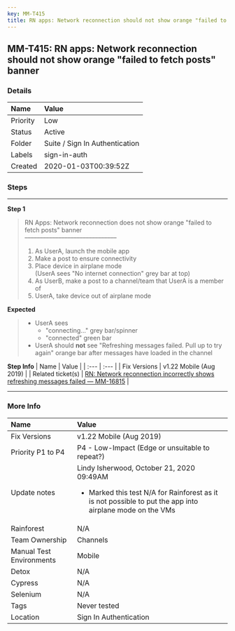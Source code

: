 ```yaml
---
key: MM-T415
title: RN apps: Network reconnection should not show orange "failed to fetch posts" banner
---
```


## MM-T415: RN apps: Network reconnection should not show orange "failed to fetch posts" banner

### Details

| Name     | Value                          |
| :------- | :----------------------------- |
| Priority | Low                            |
| Status   | Active                         |
| Folder   | Suite / Sign In Authentication |
| Labels   | sign-in-auth                   |
| Created  | 2020-01-03T00:39:52Z           |

### Steps

<hr/>

**Step 1**

> <article>RN Apps: Network reconnection does not show orange "failed to fetch posts" banner<br>––––––––––––––––––––––––––––––<ol><li>As UserA, launch the mobile app</li><li>Make a post to ensure connectivity</li><li>Place device in airplane mode<br>(UserA sees "No internet connection" grey bar at top)</li><li>As UserB, make a post to a channel/team that UserA is a member of</li><li>UserA, take device out of airplane mode</li></ol></article>

**Expected**

> <article><ul><li>UserA sees<ul><li>"connecting..." grey bar/spinner</li><li>"connected" green bar</li></ul></li><li>UserA should <strong>not</strong> see "Refreshing messages failed. Pull up to try again" orange bar after messages have loaded in the channel</li></ul></article>

**Step Info**
| Name | Value |
| :--- | :--- |
| Fix Versions | v1.22 Mobile (Aug 2019) |
| Related ticket(s) | <a href="https://mattermost.atlassian.net/browse/MM-16815">RN: Network reconnection incorrectly shows refreshing messages failed — MM-16815</a> |

<hr/>

### More Info

| Name                     | Value                                                                                                                                                             |
| :----------------------- | :---------------------------------------------------------------------------------------------------------------------------------------------------------------- |
| Fix Versions             | v1.22 Mobile (Aug 2019)                                                                                                                                           |
| Priority P1 to P4        | P4 - Low-Impact (Edge or unsuitable to repeat?)                                                                                                                   |
| Update notes             | Lindy Isherwood, October 21, 2020 09:49AM<ul><li>Marked this test N/A for Rainforest as it is not possible to put the app into airplane mode on the VMs</li></ul> |
| Rainforest               | N/A                                                                                                                                                               |
| Team Ownership           | Channels                                                                                                                                                          |
| Manual Test Environments | Mobile                                                                                                                                                            |
| Detox                    | N/A                                                                                                                                                               |
| Cypress                  | N/A                                                                                                                                                               |
| Selenium                 | N/A                                                                                                                                                               |
| Tags                     | Never tested                                                                                                                                                      |
| Location                 | Sign In Authentication                                                                                                                                            |
